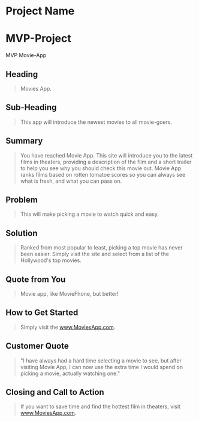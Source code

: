 # Project Name #
# MVP-Project
MVP Movie-App

<!-- 
> This material was originally posted [here](http://www.quora.com/What-is-Amazons-approach-to-product-development-and-product-management). It is reproduced here for posterities sake.

There is an approach called "working backwards" that is widely used at Amazon. They work backwards from the customer, rather than starting with an idea for a product and trying to bolt customers onto it. While working backwards can be applied to any specific product decision, using this approach is especially important when developing new products or features.

For new initiatives a product manager typically starts by writing an internal press release announcing the finished product. The target audience for the press release is the new/updated product's customers, which can be retail customers or internal users of a tool or technology. Internal press releases are centered around the customer problem, how current solutions (internal or external) fail, and how the new product will blow away existing solutions.

If the benefits listed don't sound very interesting or exciting to customers, then perhaps they're not (and shouldn't be built). Instead, the product manager should keep iterating on the press release until they've come up with benefits that actually sound like benefits. Iterating on a press release is a lot less expensive than iterating on the product itself (and quicker!).

If the press release is more than a page and a half, it is probably too long. Keep it simple. 3-4 sentences for most paragraphs. Cut out the fat. Don't make it into a spec. You can accompany the press release with a FAQ that answers all of the other business or execution questions so the press release can stay focused on what the customer gets. My rule of thumb is that if the press release is hard to write, then the product is probably going to suck. Keep working at it until the outline for each paragraph flows. 

Oh, and I also like to write press-releases in what I call "Oprah-speak" for mainstream consumer products. Imagine you're sitting on Oprah's couch and have just explained the product to her, and then you listen as she explains it to her audience. That's "Oprah-speak", not "Geek-speak".

Once the project moves into development, the press release can be used as a touchstone; a guiding light. The product team can ask themselves, "Are we building what is in the press release?" If they find they're spending time building things that aren't in the press release (overbuilding), they need to ask themselves why. This keeps product development focused on achieving the customer benefits and not building extraneous stuff that takes longer to build, takes resources to maintain, and doesn't provide real customer benefit (at least not enough to warrant inclusion in the press release).
 -->
 
## Heading ##
  > Movies App.

## Sub-Heading ##
  > This app will introduce the newest movies to all movie-goers.

## Summary ##
  > You have reached Movie App. This site will introduce you to the latest films in theaters, providing a description of the film and a short trailer to help you see why you should check this movie out. Movie App ranks films based on rotten tomatoe scores so you can always see what is fresh, and what you can pass on.

## Problem ##
  > This will make picking a movie to watch quick and easy.

## Solution ##
  > Ranked from most popular to least, picking a top movie has never been easier. Simply visit the site and select from a list of the Hollywood's top movies. 

## Quote from You ##
  > Movie app, like MovieFhone, but better!

## How to Get Started ##
  > Simply visit the www.MoviesApp.com.

## Customer Quote ##
  > "I have always had a hard time selecting a movie to see, but after visiting Movie App, I can now use the extra time I would spend on picking a movie, actually watching one."

## Closing and Call to Action ##
  > If you want to save time and find the hottest film in theaters, visit www.MoviesApp.com.
